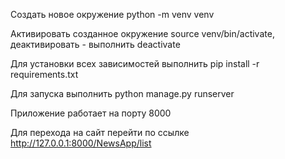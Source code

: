 Создать новое окружение python -m venv venv

Активировать созданное окружение source venv/bin/activate, деактивировать - выполнить deactivate

Для установки всех зависимостей выполнить pip install -r requirements.txt

Для запуска выполнить python manage.py runserver

Приложение работает на порту 8000

Для перехода на сайт перейти по ссылке http://127.0.0.1:8000/NewsApp/list